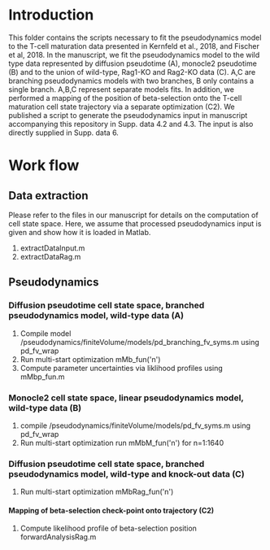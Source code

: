 # Introduction
This folder contains the scripts necessary to fit the pseudodynamics model to the T-cell maturation data presented in Kernfeld et al., 2018, and Fischer et al, 2018. In the manuscript, we fit the pseudodynamics model to the wild type data represented by diffusion pseudotime (A), monocle2 pseudotime (B) and to the union of wild-type, Rag1-KO and Rag2-KO data (C). A,C are branching pseudodynamics models with two branches, B only contains a single branch. A,B,C represent separate models fits. In addition, we performed a mapping of the position of beta-selection onto the T-cell maturation cell state trajectory via a separate optimization (C2). We published a script to generate the pseudodynamics input in manuscript accompanying this repository in Supp. data 4.2 and 4.3. The input is also directly supplied in Supp. data 6. 

# Work flow
## Data extraction
Please refer to the files in our manuscript for details on the computation of cell state space. Here, we assume that processed pseudodynamics input is given and show how it is loaded in Matlab.
1. extractDataInput.m
2. extractDataRag.m

## Pseudodynamics
### Diffusion pseudotime cell state space, branched pseudodynamics model, wild-type data (A)
1. Compile model /pseudodynamics/finiteVolume/models/pd_branching_fv_syms.m using pd_fv_wrap
2. Run multi-start optimization mMb_fun('n')
3. Compute parameter uncertainties via liklihood profiles using mMbp_fun.m

### Monocle2 cell state space, linear pseudodynamics model, wild-type data (B)
1. compile /pseudodynamics/finiteVolume/models/pd_fv_syms.m using pd_fv_wrap
2. Run multi-start optimization run mMbM_fun('n') for n=1:1640

### Diffusion pseudotime cell state space, branched pseudodynamics model, wild-type and knock-out data (C)
1. Run multi-start optimization mMbRag_fun('n')

#### Mapping of beta-selection check-point onto trajectory (C2)
1. Compute likelihood profile of beta-selection position forwardAnalysisRag.m
